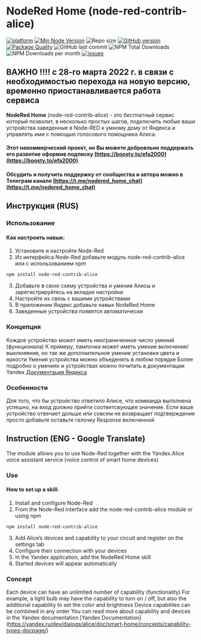 # NodeRed Home (node-red-contrib-alice)

[![platform](https://img.shields.io/badge/platform-Node--RED-red?logo=nodered)](https://nodered.org)
[![Min Node Version](https://img.shields.io/node/v/node-red-contrib-alice.svg)](https://nodejs.org/en/)
![Repo size](https://img.shields.io/github/repo-size/efa2000/node-red-contrib-alice)
[![GitHub version](https://img.shields.io/github/package-json/v/efa2000/node-red-contrib-alice?logo=npm)](https://www.npmjs.com/package/node-red-contrib-alice)
[![Package Quality](https://packagequality.com/shield/node-red-contrib-alice.svg)](https://packagequality.com/#?package=node-red-contrib-alice)
![GitHub last commit](https://img.shields.io/github/last-commit/efa2000/node-red-contrib-alice/master)
![NPM Total Downloads](https://img.shields.io/npm/dt/node-red-contrib-alice.svg)
![NPM Downloads per month](https://img.shields.io/npm/dm/node-red-contrib-alice)
[![issues](https://img.shields.io/github/issues/efa2000/node-red-contrib-alice?logo=github)](https://github.com/efa2000/node-red-contrib-alice/issues)

## ВАЖНО !!!! с 28-го марта 2022 г. в связи с необходимостью перехода на новую версию, временно приостанавливается работа сервиса 

**NodeRed Home** (node-red-contrib-alice) - это бесплатный сервис который позволит, в несколько простых шагов, подключить любые ваши устройства заведенные в Node-RED к умному дому от Яндекса и управлять ими с помощью голосового помощника Алиса.

#### Этот некоммерческий проект, но Вы можете добровльно поддержать его развитие оформив подписку [https://boosty.to/efa2000](https://boosty.to/efa2000)

#### Обсудить и получить поддержку от сообщества и автора можно в Телеграм канале [https://t.me/nodered_home_chat](https://t.me/nodered_home_chat)

## Инструкция (RUS)
### Использование 
#### Как настроить навык:
1. Установите и настройте Node-Red
2. Из интерфейса Node-Red добавьте модуль node-red-contrib-alice или с использованием npm
```
npm install node-red-contrib-alice
```
3. Добавьте в свою схему устройства и умения Алисы и зарегистрируйтесь на вкладке настройки 
4. Настройте их связь с вашими устройствами
5. В приложении Яндекс добавьте навык NodeRed Home
6. Заведенные устройства появятся автоматически

### Концепция
Кождое устройство может иметь неограниченное число умений (функционала)
К примеру, лампочка может иметь умение включения/выклюяения, но так же дополнительное умение установки цвета и яркости 
Умения устройства можно объеденять в любом порядке 
Более подробно о умениях и устройствах можно почитать в документации Yandex [Документация Яндекса](https://yandex.ru/dev/dialogs/alice/doc/smart-home/concepts/capability-types-docpage/)

### Особенности
Для того, что бы устройство ответило Алисе, что комманда выполнена успешно, на вход должно прийти соответсвующее значение.
Если ваше устройство отвечает дольше или совсем не возвращает подтверждение просто добавьте оставьте галочку Response включенной


## Instruction (ENG - Google Translate)
The module allows you to use Node-Red together with the Yandex.Alice voice assistant service (voice control of smart home devices)

### Use
#### How to set up a skill:
1. Install and configure Node-Red
2. From the Node-Red interface add the node-red-contrib-alice module or using npm
```
npm install node-red-contrib-alice
```
3. Add Alice’s devices and capability to your circuit and register on the settings tab
4. Configure their connection with your devices
5. In the Yandex application, add the NodeRed Home skill
6. Started devices will appear automatically

### Concept
Each device can have an unlimited number of capability (functionality)
For example, a light bulb may have the capability to turn on / off, but also the additional capability to set the color and brightness
Device capabilites can be combined in any order
You can read more about capability and devices in the Yandex documentation [Yandex Documentation] (https://yandex.ru/dev/dialogs/alice/doc/smart-home/concepts/capability-types-docpage/)
